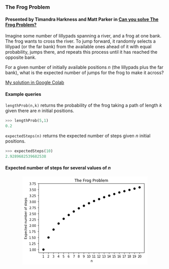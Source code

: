 ### The Frog Problem
#### Presented by Timandra Harkness and Matt Parker in [Can you solve The Frog Problem?](https://www.youtube.com/watch?v=ZLTyX4zL2Fc)
Imagine some number of lillypads spanning a river, and a frog at one bank. The frog wants to cross the river. To jump forward, it randomly selects a lillypad (or the far bank) from the available ones ahead of it with equal probability, jumps there, and repeats this process until it has reached the opposite bank.

For a given number of initially available positions *n* (the lillypads plus the far bank), what is the expected number of jumps for the frog to make it across?

[My solution in Google Colab](https://colab.research.google.com/drive/1bAwxZb7wY3hD2ebMnfH-bR9Irw4oXr0p)

####  Example queries
`lengthProb(n,k)` returns the probability of the frog taking a path of length *k* given there are *n* initial positions.
```python
>>> lengthProb(5,1)
0.2
```
`expectedSteps(n)` returns the expected number of steps given *n* initial positions.
```python
>>> expectedSteps(10)
2.9289682539682538
```
#### Expected number of steps for several values of *n*
<p align="center">
  <img src="https://github.com/brayvid/FrogProblem/blob/master/TheFrogProblem.png">
</p>
